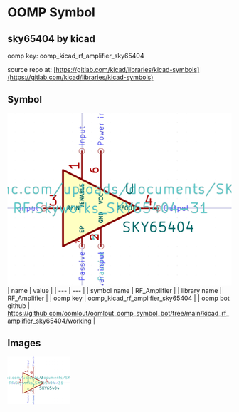 # OOMP Symbol  
## sky65404  by kicad  
  
oomp key: oomp_kicad_rf_amplifier_sky65404  
  
source repo at: [https://gitlab.com/kicad/libraries/kicad-symbols](https://gitlab.com/kicad/libraries/kicad-symbols)  
## Symbol  
  
[![working.png](working_600.png)](working.png)  
| name | value | 
| --- | --- | 
| symbol name | RF_Amplifier | 
| library name | RF_Amplifier | 
| oomp key | oomp_kicad_rf_amplifier_sky65404 | 
| oomp bot github | https://github.com/oomlout/oomlout_oomp_symbol_bot/tree/main/kicad_rf_amplifier_sky65404/working | 
## Images  
  
[![working.png](working_140.png)](working.png)  
